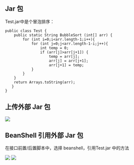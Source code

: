 ## Jar 包

Test.jar中是个冒泡排序：
```
public class Test {
    public static String BubbleSort (int[] arr) {
    	for (int i=0;i<arr.length-1;i++){
        	for (int j=0;j<arr.length-1-i;j++){
            	int temp = 0;
            	if (arr[j]>arr[j+1]) {
                	temp = arr[j];
                	arr[j] = arr[j+1];
                	arr[j+1] = temp;
            }
        }
    }
    return Arrays.toString(arr);
   }
}
```

## 上传外部 Jar 包

![](../img/tutorial/use_jar/use_jar_1.png)

## BeanShell 引用外部 Jar 包

在接口前置/后置脚本中，选择 beanshell，引用Test.jar 中的方法<br>

![](../img/tutorial/use_jar/use_jar_2.png)
![](../img/tutorial/use_jar/use_jar_3.png)